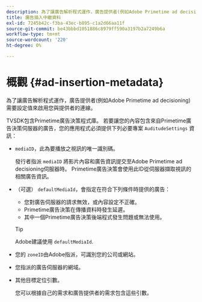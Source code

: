 ```yaml
---
description: 為了讓廣告解析程式運作，廣告提供者(例如Adobe Primetime ad decisioning)需要設定值來啟用您與提供者的連線。
title: 廣告插入中繼資料
exl-id: 7245b42c-f3ba-43ec-b895-c1a2d66aa11f
source-git-commit: be43bbbd1051886c8979ff590a3197b2a7249b6a
workflow-type: tm+mt
source-wordcount: '220'
ht-degree: 0%

---
```


# 概觀 {#ad-insertion-metadata}

為了讓廣告解析程式運作，廣告提供者(例如Adobe Primetime ad decisioning)需要設定值來啟用您與提供者的連線。

TVSDK包含Primetime廣告決策程式庫。 若要讓您的內容包含來自Primetime廣告決策伺服器的廣告，您的應用程式必須提供下列必要專案 `AuditudeSettings` 資訊：

* `mediaID`，此為要播放之視訊的唯一識別碼。

   發行者指派 `mediaID` 將影片內容和廣告資訊提交至Adobe Primetime ad decisioning伺服器時。 Primetime廣告決策會使用此ID從伺服器擷取視訊的相關廣告資訊。

* （可選） `defaultMediaId`，會指定在符合下列條件時提供的廣告：

   * 您對廣告伺服器的請求無效，或內容設定不正確。
   * Primetime廣告決策在傳播資料時發生延遲。
   * 其中一個Primetime廣告決策後端程式發生問題或無法使用。

   >[!TIP]
   >
   >Adobe建議使用 `defaultMediaId`.

* 您的 `zoneID`由Adobe指派，可識別您的公司或網站。
* 您指派的廣告伺服器的網域。
* 其他目標定位引數。

   您可以根據自己的需求和廣告提供者的需求包含這些引數。
